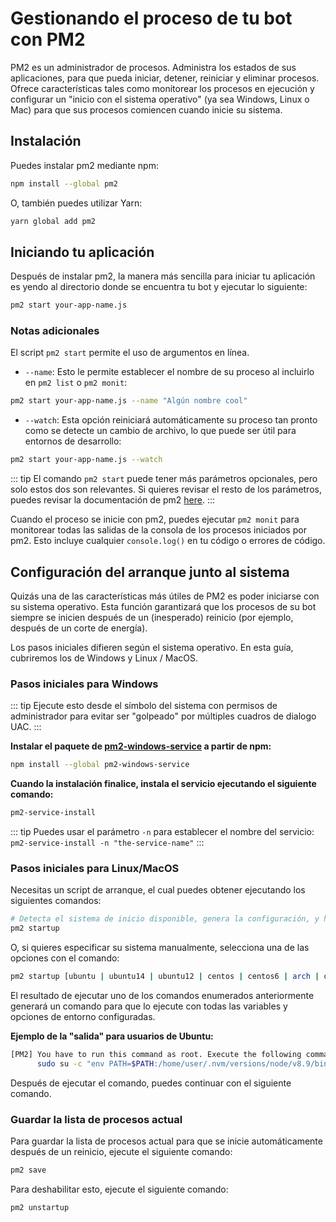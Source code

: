 # Gestionando el proceso de tu bot con PM2

PM2 es un administrador de procesos. Administra los estados de sus aplicaciones, para que pueda iniciar, detener, reiniciar y eliminar procesos. Ofrece características tales como monitorear los procesos en ejecución y configurar un "inicio con el sistema operativo" (ya sea Windows, Linux o Mac) para que sus procesos comiencen cuando inicie su sistema.

## Instalación

Puedes instalar pm2 mediante npm:

```bash
npm install --global pm2
```

O, también puedes utilizar Yarn:

```bash
yarn global add pm2
```

## Iniciando tu aplicación

Después de instalar pm2, la manera más sencilla para iniciar tu aplicación es yendo al directorio donde se encuentra tu bot y ejecutar lo siguiente:

```bash
pm2 start your-app-name.js
```

### Notas adicionales

El script `pm2 start` permite el uso de argumentos en línea.

- `--name`: Esto le permite establecer el nombre de su proceso al incluirlo en `pm2 list` o `pm2 monit`:

```bash
pm2 start your-app-name.js --name "Algún nombre cool"
```

- `--watch`: Esta opción reiniciará automáticamente su proceso tan pronto como se detecte un cambio de archivo, lo que puede ser útil para entornos de desarrollo:

```bash
pm2 start your-app-name.js --watch
```

::: tip
El comando `pm2 start` puede tener más parámetros opcionales, pero solo estos dos son relevantes. Si quieres revisar el resto de los parámetros, puedes revisar la documentación de pm2 [here](https://pm2.keymetrics.io/docs/usage/pm2-doc-single-page/).
:::

Cuando el proceso se inicie con pm2, puedes ejecutar `pm2 monit` para monitorear todas las salidas de la consola de los procesos iniciados por pm2. Esto incluye cualquier `console.log()` en tu código o errores de código.

## Configuración del arranque junto al sistema
Quizás una de las características más útiles de PM2 es poder iniciarse con su sistema operativo. Esta función garantizará que los procesos de su bot siempre se inicien después de un (inesperado) reinicio (por ejemplo, después de un corte de energía).

Los pasos iniciales difieren según el sistema operativo. En esta guía, cubriremos los de Windows y Linux / MacOS.

### Pasos iniciales para Windows

::: tip
Ejecute esto desde el símbolo del sistema con permisos de administrador para evitar ser "golpeado" por múltiples cuadros de dialogo UAC.
:::

**Instalar el paquete de [pm2-windows-service](https://www.npmjs.com/package/pm2-windows-service) a partir de npm:**

```bash
npm install --global pm2-windows-service
```

**Cuando la instalación finalice, instala el servicio ejecutando el siguiente comando:**

```bash
pm2-service-install
```
::: tip
Puedes usar el parámetro `-n` para establecer el nombre del servicio: `pm2-service-install -n "the-service-name"`
:::

### Pasos iniciales para Linux/MacOS

Necesitas un script de arranque, el cual puedes obtener ejecutando los siguientes comandos:

```bash
# Detecta el sistema de inicio disponible, genera la configuración, y habilita el sistema de inicio
pm2 startup
```

O, si quieres especificar su sistema manualmente, selecciona una de las opciones con el comando:

```bash
pm2 startup [ubuntu | ubuntu14 | ubuntu12 | centos | centos6 | arch | oracle | amazon | macos | darwin | freesd | systemd | systemv | upstart | launchd | rcd | openrc]
```

El resultado de ejecutar uno de los comandos enumerados anteriormente generará un comando para que lo ejecute con todas las variables y opciones de entorno configuradas.

**Ejemplo de la "salida" para usuarios de Ubuntu:**

```bash
[PM2] You have to run this command as root. Execute the following command:
      sudo su -c "env PATH=$PATH:/home/user/.nvm/versions/node/v8.9/bin pm2 startup ubuntu -u user --hp /home/user
```

Después de ejecutar el comando, puedes continuar con el siguiente comando.

### Guardar la lista de procesos actual

Para guardar la lista de procesos actual para que se inicie automáticamente después de un reinicio, ejecute el siguiente comando:

```bash
pm2 save
```

Para deshabilitar esto, ejecute el siguiente comando:

```bash
pm2 unstartup
```
